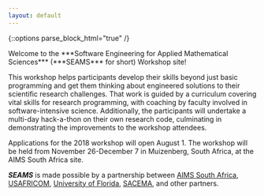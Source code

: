 ```yaml
---
layout: default
---
```

{::options parse_block_html="true" /}
<div class="home">
Welcome to the ***Software Engineering for Applied Mathematical Sciences*** (***SEAMS*** for short) Workshop site!

This workshop helps participants develop their skills beyond just basic programming and get them thinking about engineered solutions to their scientific research challenges.  That work is guided by a curriculum covering vital skills for research programming, with coaching by faculty involved in software-intensive science.  Additionally, the participants will undertake a multi-day hack-a-thon on their own research code, culminating in demonstrating the improvements to the workshop attendees.

Applications for the 2018 workshop will open August 1.  The workshop will be held from November 26-December 7 in Muizenberg, South Africa, at the AIMS South Africa site.

***SEAMS*** is made possible by a partnership between [AIMS South Africa](https://aims.ac.za/), [USAFRICOM](https://www.africom.mil), [University of Florida](https://biology.ufl.edu/), [SACEMA](https://www.sacema.org), and other partners.
</div>
